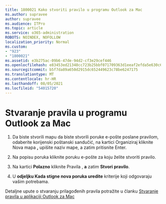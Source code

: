 ```yaml
---
title: 1800021 Kako stvoriti pravilo u programu Outlook za Mac
ms.author: supravee
author: supravee
ms.audience: ITPro
ms.topic: article
ms.service: o365-administration
ROBOTS: NOINDEX, NOFOLLOW
localization_priority: Normal
ms.custom:
- "923"
- "1800021"
ms.assetid: e3b275ac-09b6-47de-94d2-cf3e29cef446
ms.openlocfilehash: e83453ed21348cc723b25bbf071709363d1eeaf2efda5e630c6431f62d348037
ms.sourcegitcommit: b5f7da89a650d2915dc652449623c78be6247175
ms.translationtype: MT
ms.contentlocale: hr-HR
ms.lasthandoff: 08/05/2021
ms.locfileid: "54015720"
---
```

# <a name="how-to-create-a-rule-in-outlook-for-mac"></a>Stvaranje pravila u programu Outlook za Mac

1. Da biste stvorili mapu da biste stvorili poruke e-pošte poslane pravilom, odaberite korijenski poštanski sandučić, na kartici Organiziraj kliknite Nova mapa **,** upišite naziv mape, a zatim pritisnite Enter. 

2. Na popisu poruka kliknite poruku e-pošte za koju želite stvoriti pravilo.

3. Na kartici **Polazno** kliknite Pravila , **a** zatim **Stvori pravilo**.

4. U **odjeljku Kada stigne nova poruka uredite** kriterije koji odgovaraju vašim potrebama. 

Detaljne upute o stvaranju prilagođenih pravila potražite u članku [Stvaranje pravila u aplikaciji Outlook za Mac](https://aka.ms/AA1uy0v)
  